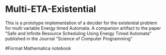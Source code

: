 # Multi-ETA-Existential

This is a prototype implementation of a decider for the existential problem for multi variable Energy timed Automata.
A companion artifact to the paper "Safe and Infinite Resource Scheduling Using Energy Timed Automata" published in the Journal "Science of Computer Programming"

#Format
Mathematica notebook
